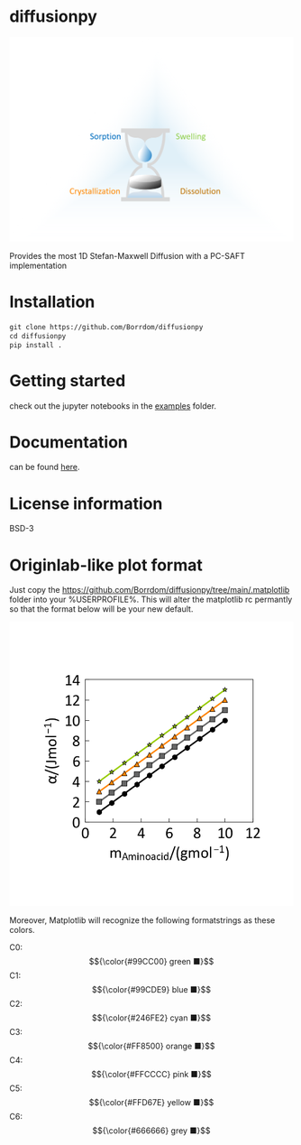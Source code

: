 # diffusionpy

![alt text](https://github.com/Borrdom/diffusionpy/blob/main/PyFusion.png?raw=true)

Provides the most 1D Stefan-Maxwell Diffusion with a PC-SAFT implementation

# Installation
```console
git clone https://github.com/Borrdom/diffusionpy
cd diffusionpy
pip install .
```

# Getting started
check out the jupyter notebooks in the [examples](https://github.com/Borrdom/diffusionpy/tree/main/examples_notebooks) folder.


# Documentation
can be found [here](https://github.com/Borrdom/diffusionpy/tree/main/docs/html/index.html).

# License information

BSD-3

# Originlab-like plot format 

Just copy the https://github.com/Borrdom/diffusionpy/tree/main/.matplotlib folder into your %USERPROFILE%. This will alter the matplotlib rc permantly so that the format below will be your new default. 

![alt text](https://github.com/Borrdom/diffusionpy/blob/main/originlike.png?raw=true)

Moreover, Matplotlib will recognize the following formatstrings as these colors.

C0: $${\color{#99CC00} green ■}$$
C1: $${\color{#99CDE9} blue ■}$$ 
C2: $${\color{#246FE2} cyan ■}$$ 
C3: $${\color{#FF8500} orange ■}$$ 
C4: $${\color{#FFCCCC} pink ■}$$
C5: $${\color{#FFD67E} yellow ■}$$ 
C6: $${\color{#666666} grey ■}$$ 

